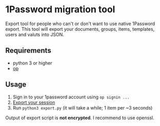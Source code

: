 # 1Password migration tool
Export tool for people who can't or don't want to use native 1Password export. This tool will export your documents, groups, items, templates, users and valuts into JSON.

## Requirements
 * python 3 or higher
 * [op](https://support.1password.com/command-line/)

## Usage
 1. Sign in to your 1password account using `op signin ...`
 2. [Export your session](https://support.1password.com/command-line/#appendix-session-management)
 3. Run `python3 export.py` (it will take a while; 1 item per ~3 seconds)

Output of export script is **not encrypted**. I recommend to use openssl.
